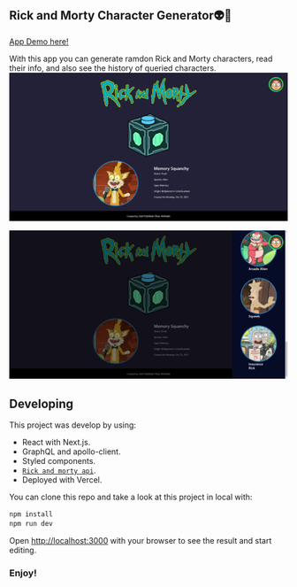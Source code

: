 ## Rick and Morty Character Generator👽👾
[App Demo here!](https://rick-and-morty-generator.herokuapp.com/)

With this app you can generate ramdon Rick and Morty characters, read their info, and also see the history of queried characters. 
![App](./public/images/demo1.png)

![App](./public/images/demo2.png)

## Developing
This project was develop by using:
* React with Next.js.
* GraphQL and apollo-client.
* Styled components.
* [`Rick and morty api`](https://rickandmortyapi.com/).
* Deployed with Vercel.

You can clone this repo and take a look at this project in local with:

```bash
npm install
npm run dev
```

Open [http://localhost:3000](http://localhost:3000) with your browser to see the result and start editing.

### Enjoy!
